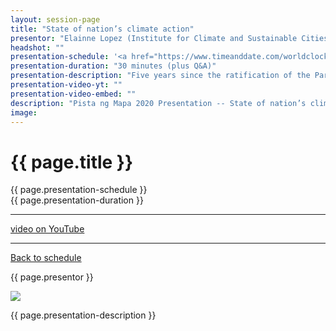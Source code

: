 ```yaml
---
layout: session-page
title: "State of nation’s climate action"
presentor: "Elainne Lopez (Institute for Climate and Sustainable Cities)"
headshot: ""
presentation-schedule: '<a href="https://www.timeanddate.com/worldclock/fixedtime.html?iso=2020-11-13T11:00:00Z">13 Nov 2020, 19:00 UTC+8</a>'
presentation-duration: "30 minutes (plus Q&A)"
presentation-description: "Five years since the ratification of the Paris Agreement, how much has the country responded to the imperatives of climate change? Would you care enough for your survival to find out and act?"
presentation-video-yt: ""
presentation-video-embed: ""
description: "Pista ng Mapa 2020 Presentation -- State of nation’s climate action by Elainne Lopez (Institute for Climate and Sustainable Cities)"
image:
---
```


<h1 class="color-pnm-blue">{{ page.title }}</h1>
<div class="row my-4">
<section class="col-lg-3">
<p class="small">{{ page.presentation-schedule }}<br>
{{ page.presentation-duration }}
</p>
<hr>
<p class="small">
<a href="{{ page.presentation-video-yt }}">video on YouTube</a>
</p>
<hr>
<p class="small"><a href="{{ site.baseurl }}/programme/">Back to schedule</a>
</p>
</section>
<section class="col-lg-9">
<p>{{ page.presentor }}</p>
<img class="img-fluid border border-primary rounded p-2" src="{{ site.baseurl }}/assets/img/site/WFH_Feels_full_bg.png">
<!-- <embed class="mb-4" src="{{ page.presentation-video-embed }}"> -->
<p class="mt-4">{{ page.presentation-description }}
</p>
</section>
</div>